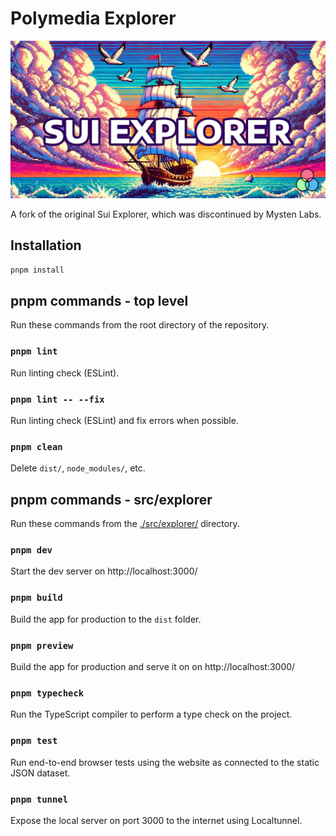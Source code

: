 # Polymedia Explorer

![Polymedia Explorer](./src/explorer/public/img/open-graph.webp)

A fork of the original Sui Explorer, which was discontinued by Mysten Labs.

## Installation

```bash
pnpm install
```

## pnpm commands - top level

Run these commands from the root directory of the repository.

### `pnpm lint`

Run linting check (ESLint).

### `pnpm lint -- --fix`

Run linting check (ESLint) and fix errors when possible.

### `pnpm clean`

Delete `dist/`, `node_modules/`, etc.

## pnpm commands - src/explorer

Run these commands from the [./src/explorer/](./src/explorer/) directory.

### `pnpm dev`

Start the dev server on http://localhost:3000/

### `pnpm build`

Build the app for production to the `dist` folder.

### `pnpm preview`

Build the app for production and serve it on on http://localhost:3000/

### `pnpm typecheck`

Run the TypeScript compiler to perform a type check on the project.

### `pnpm test`

Run end-to-end browser tests using the website as connected to the static JSON dataset.

### `pnpm tunnel`

Expose the local server on port 3000 to the internet using Localtunnel.

